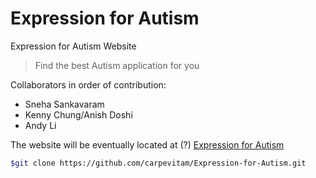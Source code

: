 # Expression for Autism

Expression for Autism Website
> Find the best Autism application for you

Collaborators in order of contribution:

- Sneha Sankavaram
- Kenny Chung/Anish Doshi
- Andy Li

The website will be eventually located at (?) [Expression for Autism]

[expression for autism]: http://expressionforautism.com

```sh
$git clone https://github.com/carpevitam/Expression-for-Autism.git
```
